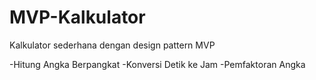 # MVP-Kalkulator
Kalkulator sederhana dengan design pattern MVP

-Hitung Angka Berpangkat
-Konversi Detik ke Jam
-Pemfaktoran Angka
